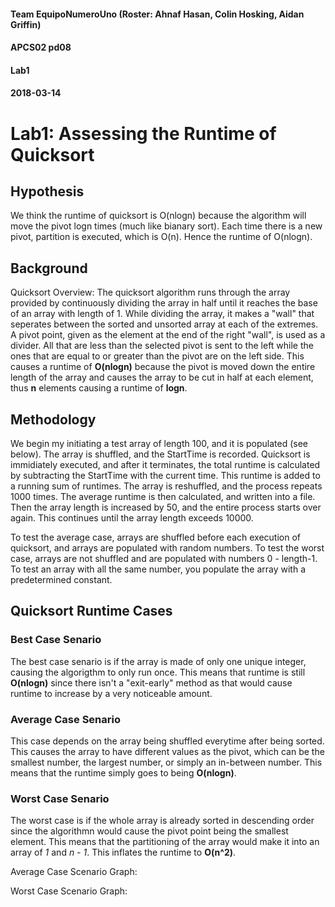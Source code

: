 #### Team EquipoNumeroUno (Roster: Ahnaf Hasan, Colin Hosking, Aidan Griffin)
#### APCS02 pd08
#### Lab1
#### 2018-03-14

# Lab1: Assessing the Runtime of Quicksort

## Hypothesis
We think the runtime of quicksort is O(nlogn) because the algorithm will move the pivot logn times (much like bianary sort). Each time there is a new pivot, partition is executed, which is O(n). Hence the runtime of O(nlogn).

## Background
Quicksort Overview:
The quicksort algorithm runs through the array provided by continuously dividing the array in half until it reaches the base of an array with length of 1. While dividing the array, it makes a "wall" that seperates between the sorted and unsorted array at each of the extremes. A pivot point, given as the element at the end of the right "wall", is used as a divider. All that are less than the selected pivot is sent to the left while the ones that are equal to or greater than the pivot are on the left side. This causes a runtime of **O(nlogn)** because the pivot is moved down the entire length of the array and causes the array to be cut in half at each element, thus **n** elements causing a runtime of **logn**.

## Methodology
We begin my initiating a test array of length 100, and it is populated (see below). The array is shuffled, and the StartTime is recorded. Quicksort is immidiately executed, and after it terminates, the total runtime is calculated by subtracting the StartTime with the current time. This runtime is added to a running sum of runtimes. The array is reshuffled, and the process repeats 1000 times. The average runtime is then calculated, and written into a file. Then the array length is increased by 50, and the entire process starts over again. This continues until the array length exceeds 10000.

To test the average case, arrays are shuffled before each execution of quicksort, and arrays are populated with random numbers.
To test the worst case, arrays are not shuffled and are populated with numbers 0 - length-1.
To test an array with all the same number, you populate the array with a predetermined constant.

## Quicksort Runtime Cases
### Best Case Senario
The best case senario is if the array is made of only one unique integer, causing the algorigthm to only run once. This means that runtime is still **O(nlogn)** since there isn't a "exit-early" method as that would cause runtime to increase by a very noticeable amount.
### Average Case Senario
This case depends on the array being shuffled everytime after being sorted. This causes the array to have different values as the pivot, which can be the smallest number, the largest number, or simply an in-between number. This means that the runtime simply goes to being **O(nlogn)**.
### Worst Case Senario
The worst case is if the whole array is already sorted in descending order since the algorithmn would cause the pivot point being the smallest element. This means that the partitioning of the array would make it into an array of *1* and *n - 1*. This inflates the runtime to **O(n^2)**.

Average Case Scenario Graph:





Worst Case Scenario Graph:
